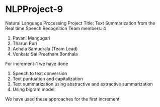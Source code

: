 # NLPProject-9
Natural Language Processing
Project Title: Text Summarization from the Real time Speech Recognition
Team members: 4
1. Pavani Mangugari
2. Tharun Puri
3. Achala Samudrala (Team Lead)
4. Venkata Sai Preetham Bonthala

For increment-1
we have done
1. Speech to text conversion
2. Text puntuation and capitalization
3. Text summarization 
    using abstractive and extractive summarization
4. Using bigram model

We have used these approaches for the first increment
